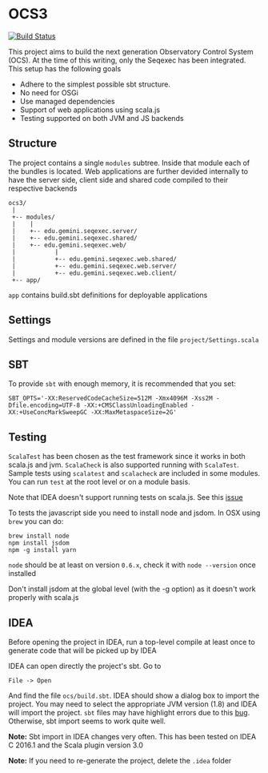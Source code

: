 # OCS3

[![Build Status](https://travis-ci.org/gemini-hlsw/ocs3.svg?branch=develop)](https://travis-ci.org/gemini-hlsw/ocs3)

This project aims to build the next generation Observatory Control System (OCS). At the time of this writing, only the Seqexec has been integrated. This setup has the following goals

- Adhere to the simplest possible sbt structure.
- No need for OSGi
- Use managed dependencies
- Support of web applications using scala.js
- Testing supported on both JVM and JS backends

## Structure
The project contains a single `modules` subtree. Inside that module each of the bundles is located. Web applications are further devided internally to have the server side, client side and shared code compiled to their respective backends

```
ocs3/
 |
 +-- modules/
 |    |
 |    +-- edu.gemini.seqexec.server/
 |    +-- edu.gemini.seqexec.shared/
 |    +-- edu.gemini.seqexec.web/
 |           |
 |           +-- edu.gemini.seqexec.web.shared/
 |           +-- edu.gemini.seqexec.web.server/
 |           +-- edu.gemini.seqexec.web.client/
 +-- app/
```
`app` contains build.sbt definitions for deployable applications

## Settings

Settings and module versions are defined in the file `project/Settings.scala`

## SBT

To provide `sbt` with enough memory, it is recommended that you set:
```
SBT_OPTS='-XX:ReservedCodeCacheSize=512M -Xmx4096M -Xss2M -Dfile.encoding=UTF-8 -XX:+CMSClassUnloadingEnabled -XX:+UseConcMarkSweepGC -XX:MaxMetaspaceSize=2G'
```

## Testing

`ScalaTest` has been chosen as the test framework since it works in both scala.js and jvm. `ScalaCheck` is also supported running with `ScalaTest`.
Sample tests using `scalatest` and `scalacheck` are included in some modules. You can run `test` at the root level or on a module basis.

Note that IDEA doesn't support running tests on scala.js. See this [issue](https://github.com/scalatest/scalatest/issues/743)

To tests the javascript side you need to install node and jsdom. In OSX using `brew` you can do:

```
brew install node
npm install jsdom
npm -g install yarn
```

`node` should be at least on version `0.6.x`, check it with `node --version` once installed

Don't install jsdom at the global level (with the -g option) as it doesn't work properly with scala.js

## IDEA

Before opening the project in IDEA, run a top-level compile at least once to generate code that will be picked up by IDEA

IDEA can open directly the project's sbt. Go to

```
File -> Open
```

And find the file `ocs/build.sbt`. IDEA should show a dialog box to import the project. You may need to select the appropriate JVM version (1.8) and IDEA will import the project.
`sbt` files may have highlight errors due to this [bug](https://youtrack.jetbrains.com/issue/SCL-9599). Otherwise, sbt import seems to work quite well.

**Note:** Sbt import in IDEA changes very often. This has been tested on IDEA C 2016.1 and the Scala plugin version 3.0

**Note:** If you need to re-generate the project, delete the `.idea` folder
